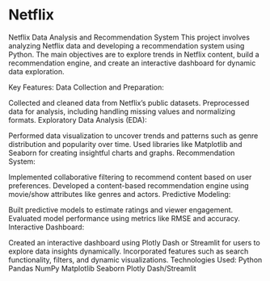 # Netflix

Netflix Data Analysis and Recommendation System
This project involves analyzing Netflix data and developing a recommendation system using Python. The main objectives are to explore trends in Netflix content, build a recommendation engine, and create an interactive dashboard for dynamic data exploration.

Key Features:
Data Collection and Preparation:

Collected and cleaned data from Netflix’s public datasets.
Preprocessed data for analysis, including handling missing values and normalizing formats.
Exploratory Data Analysis (EDA):

Performed data visualization to uncover trends and patterns such as genre distribution and popularity over time.
Used libraries like Matplotlib and Seaborn for creating insightful charts and graphs.
Recommendation System:

Implemented collaborative filtering to recommend content based on user preferences.
Developed a content-based recommendation engine using movie/show attributes like genres and actors.
Predictive Modeling:

Built predictive models to estimate ratings and viewer engagement.
Evaluated model performance using metrics like RMSE and accuracy.
Interactive Dashboard:

Created an interactive dashboard using Plotly Dash or Streamlit for users to explore data insights dynamically.
Incorporated features such as search functionality, filters, and dynamic visualizations.
Technologies Used:
Python
Pandas
NumPy
Matplotlib
Seaborn
Plotly Dash/Streamlit
